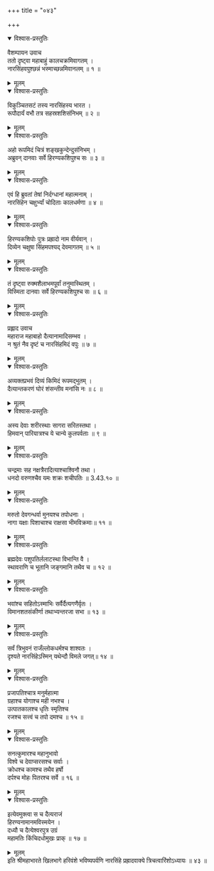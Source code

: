 +++
title = "०४३"

+++

<details open><summary>विश्वास-प्रस्तुतिः</summary>

वैशम्पायन उवाच  
ततो दृष्ट्वा महाबाहुं कालचक्रमिवागतम् ।  
नारसिंहवपुश्छन्नं भस्माच्छन्नमिवानलम् ॥ १ ॥
</details>

<details><summary>मूलम्</summary>

वैशम्पायन उवाच  
ततो दृष्ट्वा महाबाहुं कालचक्रमिवागतम् ।  
नारसिंहवपुश्छन्नं भस्माच्छन्नमिवानलम् ॥ १ ॥
</details>

<details open><summary>विश्वास-प्रस्तुतिः</summary>

विकुञ्चितसटं तस्य नारसिंहस्य भारत ।  
रूपौदार्यं वभौ तत्र सहस्रशशिसंनिभम् ॥ २ ॥
</details>

<details><summary>मूलम्</summary>

विकुञ्चितसटं तस्य नारसिंहस्य भारत ।  
रूपौदार्यं वभौ तत्र सहस्रशशिसंनिभम् ॥ २ ॥
</details>

<details open><summary>विश्वास-प्रस्तुतिः</summary>

अहो रूपमिदं चित्रं शङ्खकुन्देन्दुसंनिभम् ।  
अब्रुवन् दानवाः सर्वे हिरण्यकशिपुश्च सः ॥ ३ ॥
</details>

<details><summary>मूलम्</summary>

अहो रूपमिदं चित्रं शङ्खकुन्देन्दुसंनिभम् ।  
अब्रुवन् दानवाः सर्वे हिरण्यकशिपुश्च सः ॥ ३ ॥
</details>

<details open><summary>विश्वास-प्रस्तुतिः</summary>

एवं हि ब्रुवतां तेषां निर्दग्धानां महात्मनाम् ।  
नारसिंहेन चक्षुर्भ्यां चोदिताः कालधर्मणा ॥ ४ ॥
</details>

<details><summary>मूलम्</summary>

एवं हि ब्रुवतां तेषां निर्दग्धानां महात्मनाम् ।  
नारसिंहेन चक्षुर्भ्यां चोदिताः कालधर्मणा ॥ ४ ॥
</details>

<details open><summary>विश्वास-प्रस्तुतिः</summary>

हिरण्यकशिपोः पुत्रः प्रह्रादो नाम वीर्यवान् ।  
दिव्येन चक्षुषा सिंहमपश्यद् देवमागतम् ॥ ५ ॥
</details>

<details><summary>मूलम्</summary>

हिरण्यकशिपोः पुत्रः प्रह्रादो नाम वीर्यवान् ।  
दिव्येन चक्षुषा सिंहमपश्यद् देवमागतम् ॥ ५ ॥
</details>

<details open><summary>विश्वास-प्रस्तुतिः</summary>

तं दृष्ट्वा रुक्मशैलाभमपूर्वां तनुमास्थितम् ।  
विस्मिता दानवाः सर्वे हिरण्यकशिपुश्च सः ॥ ६ ॥
</details>

<details><summary>मूलम्</summary>

तं दृष्ट्वा रुक्मशैलाभमपूर्वां तनुमास्थितम् ।  
विस्मिता दानवाः सर्वे हिरण्यकशिपुश्च सः ॥ ६ ॥
</details>

<details open><summary>विश्वास-प्रस्तुतिः</summary>

प्रह्लाद उवाच  
महाराज महाबाहो दैत्यानामादिसम्भव ।  
न श्रुतं नैव दृष्टं च नारसिंहमिदं वपुः ॥ ७ ॥
</details>

<details><summary>मूलम्</summary>

प्रह्लाद उवाच  
महाराज महाबाहो दैत्यानामादिसम्भव ।  
न श्रुतं नैव दृष्टं च नारसिंहमिदं वपुः ॥ ७ ॥
</details>

<details open><summary>विश्वास-प्रस्तुतिः</summary>

अव्यक्तप्रभवं दिव्यं किमिदं रूपमद्भुतम् ।  
दैत्यान्तकरणं घोरं शंसन्तीव मनांसि नः ॥ ८ ॥
</details>

<details><summary>मूलम्</summary>

अव्यक्तप्रभवं दिव्यं किमिदं रूपमद्भुतम् ।  
दैत्यान्तकरणं घोरं शंसन्तीव मनांसि नः ॥ ८ ॥
</details>

<details open><summary>विश्वास-प्रस्तुतिः</summary>

अस्य देवाः शरीरस्थाः सागरा सरितस्तथा ।  
हिमवान् पारियात्रश्च ये चान्ये कुलपर्वताः ॥ ९ ॥
</details>

<details><summary>मूलम्</summary>

अस्य देवाः शरीरस्थाः सागरा सरितस्तथा ।  
हिमवान् पारियात्रश्च ये चान्ये कुलपर्वताः ॥ ९ ॥
</details>

<details open><summary>विश्वास-प्रस्तुतिः</summary>

चन्द्रमाः सह नक्षत्रैरादित्याश्चाश्विनौ तथा ।  
धनदो वरुणश्चैव यमः शक्रः शचीपतिः ॥ 3.43.१० ॥
</details>

<details><summary>मूलम्</summary>

चन्द्रमाः सह नक्षत्रैरादित्याश्चाश्विनौ तथा ।  
धनदो वरुणश्चैव यमः शक्रः शचीपतिः ॥ 3.43.१० ॥
</details>

<details open><summary>विश्वास-प्रस्तुतिः</summary>

मरुतो देवगन्धर्वा मुनयश्च तपोधनाः ।  
नागा यक्षाः पिशाचाश्च राक्षसा भीमविक्रमाः॥ ११ ॥
</details>

<details><summary>मूलम्</summary>

मरुतो देवगन्धर्वा मुनयश्च तपोधनाः ।  
नागा यक्षाः पिशाचाश्च राक्षसा भीमविक्रमाः॥ ११ ॥
</details>

<details open><summary>विश्वास-प्रस्तुतिः</summary>

ब्रह्मदेवः पशुपतिर्ललाटस्था विभान्ति वै ।  
स्थावराणि च भूतानि जङ्गमानि तथैव च ॥ १२ ॥
</details>

<details><summary>मूलम्</summary>

ब्रह्मदेवः पशुपतिर्ललाटस्था विभान्ति वै ।  
स्थावराणि च भूतानि जङ्गमानि तथैव च ॥ १२ ॥
</details>

<details open><summary>विश्वास-प्रस्तुतिः</summary>

भवांश्च सहितोऽस्माभिः सर्वैर्दैत्यगणैर्वृतः ।  
विमानशतसंकीर्णा तथाभ्यन्तरजा सभा ॥ १३ ॥
</details>

<details><summary>मूलम्</summary>

भवांश्च सहितोऽस्माभिः सर्वैर्दैत्यगणैर्वृतः ।  
विमानशतसंकीर्णा तथाभ्यन्तरजा सभा ॥ १३ ॥
</details>

<details open><summary>विश्वास-प्रस्तुतिः</summary>

सर्वं त्रिभुवनं राजँल्लोकधर्मश्च शाश्वतः ।  
दृश्यते नारसिंहेऽस्मिन् यथेन्दौ विमले जगत्॥ १४ ॥
</details>

<details><summary>मूलम्</summary>

सर्वं त्रिभुवनं राजँल्लोकधर्मश्च शाश्वतः ।  
दृश्यते नारसिंहेऽस्मिन् यथेन्दौ विमले जगत्॥ १४ ॥
</details>

<details open><summary>विश्वास-प्रस्तुतिः</summary>

प्रजापतिश्चात्र मनुर्महात्मा  
ग्रहाश्च योगाश्च मही नभश्च ।  
उत्पातकालश्च धृतिः स्मृतिश्च  
रजश्च सत्त्वं च तपो दमश्च ॥ १५ ॥
</details>

<details><summary>मूलम्</summary>

प्रजापतिश्चात्र मनुर्महात्मा  
ग्रहाश्च योगाश्च मही नभश्च ।  
उत्पातकालश्च धृतिः स्मृतिश्च  
रजश्च सत्त्वं च तपो दमश्च ॥ १५ ॥
</details>

<details open><summary>विश्वास-प्रस्तुतिः</summary>

सनत्कुमारश्च महानुभावो  
विश्वे च देवाप्सरसश्च सर्वाः ।  
क्रोधश्च कामश्च तथैव हर्षो  
दर्पश्च मोहः पितरश्च सर्वे ॥ १६ ॥
</details>

<details><summary>मूलम्</summary>

सनत्कुमारश्च महानुभावो  
विश्वे च देवाप्सरसश्च सर्वाः ।  
क्रोधश्च कामश्च तथैव हर्षो  
दर्पश्च मोहः पितरश्च सर्वे ॥ १६ ॥
</details>

<details open><summary>विश्वास-प्रस्तुतिः</summary>

इत्येवमुक्त्वा स च दैत्यराजं  
हिरण्यनामानमविस्मयेन ।  
दध्यौ च दैत्येश्वरपुत्र उग्रं  
महामतिः किंचिदधोमुखः प्राक् ॥ १७ ॥
</details>

<details><summary>मूलम्</summary>

इत्येवमुक्त्वा स च दैत्यराजं  
हिरण्यनामानमविस्मयेन ।  
दध्यौ च दैत्येश्वरपुत्र उग्रं  
महामतिः किंचिदधोमुखः प्राक् ॥ १७ ॥
</details>
इति श्रीमहाभारते खिलभागे हरिवंशे भविष्यपर्वणि नारसिंहे प्रह्रादवाक्ये त्रिचत्वारिंशोऽध्यायः ॥ ४३ ॥